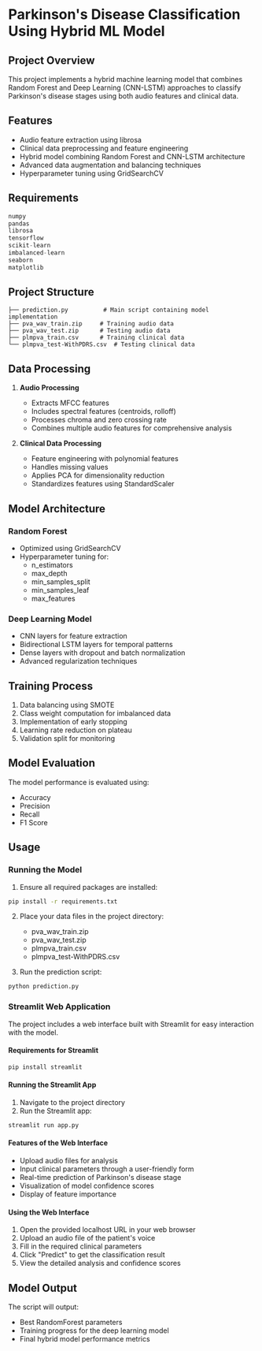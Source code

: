 # Parkinson's Disease Classification Using Hybrid ML Model

## Project Overview
This project implements a hybrid machine learning model that combines Random Forest and Deep Learning (CNN-LSTM) approaches to classify Parkinson's disease stages using both audio features and clinical data.

## Features
- Audio feature extraction using librosa
- Clinical data preprocessing and feature engineering
- Hybrid model combining Random Forest and CNN-LSTM architecture
- Advanced data augmentation and balancing techniques
- Hyperparameter tuning using GridSearchCV

## Requirements
```python
numpy
pandas
librosa
tensorflow
scikit-learn
imbalanced-learn
seaborn
matplotlib
```

## Project Structure
```
├── prediction.py          # Main script containing model implementation
├── pva_wav_train.zip     # Training audio data
├── pva_wav_test.zip      # Testing audio data
├── plmpva_train.csv      # Training clinical data
└── plmpva_test-WithPDRS.csv  # Testing clinical data
```

## Data Processing
1. **Audio Processing**
   - Extracts MFCC features
   - Includes spectral features (centroids, rolloff)
   - Processes chroma and zero crossing rate
   - Combines multiple audio features for comprehensive analysis

2. **Clinical Data Processing**
   - Feature engineering with polynomial features
   - Handles missing values
   - Applies PCA for dimensionality reduction
   - Standardizes features using StandardScaler

## Model Architecture
### Random Forest
- Optimized using GridSearchCV
- Hyperparameter tuning for:
  - n_estimators
  - max_depth
  - min_samples_split
  - min_samples_leaf
  - max_features

### Deep Learning Model
- CNN layers for feature extraction
- Bidirectional LSTM layers for temporal patterns
- Dense layers with dropout and batch normalization
- Advanced regularization techniques

## Training Process
1. Data balancing using SMOTE
2. Class weight computation for imbalanced data
3. Implementation of early stopping
4. Learning rate reduction on plateau
5. Validation split for monitoring

## Model Evaluation
The model performance is evaluated using:
- Accuracy
- Precision
- Recall
- F1 Score

## Usage

### Running the Model
1. Ensure all required packages are installed:
```bash
pip install -r requirements.txt
```

2. Place your data files in the project directory:
   - pva_wav_train.zip
   - pva_wav_test.zip
   - plmpva_train.csv
   - plmpva_test-WithPDRS.csv

3. Run the prediction script:
```bash
python prediction.py
```

### Streamlit Web Application
The project includes a web interface built with Streamlit for easy interaction with the model.

#### Requirements for Streamlit
```bash
pip install streamlit
```

#### Running the Streamlit App
1. Navigate to the project directory
2. Run the Streamlit app:
```bash
streamlit run app.py
```

#### Features of the Web Interface
- Upload audio files for analysis
- Input clinical parameters through a user-friendly form
- Real-time prediction of Parkinson's disease stage
- Visualization of model confidence scores
- Display of feature importance

#### Using the Web Interface
1. Open the provided localhost URL in your web browser
2. Upload an audio file of the patient's voice
3. Fill in the required clinical parameters
4. Click "Predict" to get the classification result
5. View the detailed analysis and confidence scores

## Model Output
The script will output:
- Best RandomForest parameters
- Training progress for the deep learning model
- Final hybrid model performance metrics
